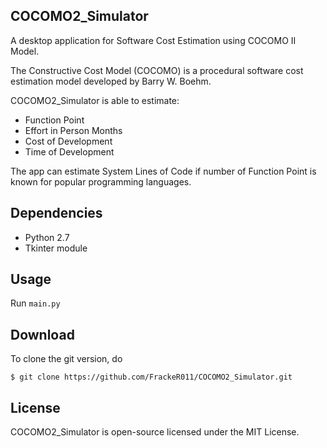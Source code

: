 ## COCOMO2_Simulator

A desktop application for Software Cost Estimation using COCOMO II Model.

The Constructive Cost Model (COCOMO) is a procedural software cost estimation model developed by Barry W. Boehm.

COCOMO2_Simulator is able to estimate: 
* Function Point
* Effort in Person Months
* Cost of Development
* Time of Development

The app can estimate System Lines of Code if number of Function Point is known for popular programming languages.

## Dependencies

* Python 2.7
* Tkinter module

## Usage

Run `main.py`

## Download

To clone the git version, do
```
$ git clone https://github.com/FrackeR011/COCOMO2_Simulator.git
```

## License

COCOMO2_Simulator is open-source licensed under the MIT License.
